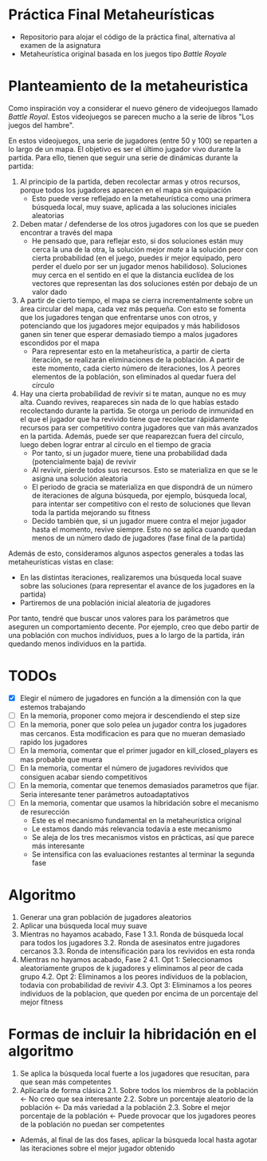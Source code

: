 # Práctica Final Metaheurísticas

* Repositorio para alojar el código de la práctica final, alternativa al examen de la asignatura
* Metaheurística original basada en los juegos tipo *Battle Royale*

# Planteamiento de la metaheuristica

Como inspiración voy a considerar el nuevo género de videojuegos llamado *Battle Royal*. Estos videojuegos se parecen mucho a la serie de libros "Los juegos del hambre".

En estos videojuegos, una serie de jugadores (entre 50 y 100) se reparten a lo largo de un mapa. El objetivo es ser el último jugador vivo durante la partida. Para ello, tienen que seguir una serie de dinámicas durante la partida:

1. Al principio de la partida, deben recolectar armas y otros recursos, porque todos los jugadores aparecen en el mapa sin equipación
    * Esto puede verse reflejado en la metaheurística como una primera búsqueda local, muy suave, aplicada a las soluciones iniciales aleatorias
2. Deben matar / defenderse de los otros jugadores con los que se pueden encontrar a través del mapa
    * He pensado que, para reflejar esto, si dos soluciones están muy cerca la una de la otra, la solución mejor *mate* a la solución peor con cierta probabilidad (en el juego, puedes ir mejor equipado, pero perder el duelo por ser un jugador menos habilidoso). Soluciones muy cerca en el sentido en el que la distancia euclídea de los vectores que representan las dos soluciones estén por debajo de un valor dado
3. A partir de cierto tiempo, el mapa se cierra incrementalmente sobre un área circular del mapa, cada vez más pequeña. Con esto se fomenta que los jugadores tengan que enfrentarse unos con otros, y potenciando que los jugadores mejor equipados y más habilidosos ganen sin tener que esperar demasiado tiempo a malos jugadores escondidos por el mapa
    * Para representar esto en la metaheurística, a partir de cierta iteración, se realizarán eliminaciones de la población. A partir de este momento, cada cierto número de iteraciones, los $\lambda$ peores elementos de la población, son eliminados al quedar fuera del círculo
4. Hay una cierta probabilidad de revivir si te matan, aunque no es muy alta. Cuando revives, reapareces sin nada de lo que habías estado recolectando durante la partida. Se otorga un periodo de inmunidad en el que el jugador que ha revivido tiene que recolectar rápidamente recursos para ser competitivo contra jugadores que van más avanzados en la partida. Además, puede ser que reaparezcan fuera del círculo, luego deben lograr entrar al círculo en el tiempo de gracia
    * Por tanto, si un jugador muere, tiene una probabilidad dada (potencialmente baja) de revivir
    * Al revivir, pierde todos sus recursos. Esto se materializa en que se le asigna una solución aleatoria
    * El periodo de gracia se materializa en que dispondrá de un número de iteraciones de alguna búsqueda, por ejemplo, búsqueda local, para intentar ser competitivo con el resto de soluciones que llevan toda la partida mejorando su fitness
    * Decido también que, si un jugador muere contra el mejor jugador hasta el momento, revive siempre. Esto no se aplica cuando quedan menos de un número dado de jugadores (fase final de la partida)

Además de esto, consideramos algunos aspectos generales a todas las metaheurísticas vistas en clase:

* En las distintas iteraciones, realizaremos una búsqueda local suave sobre las soluciones (para representar el avance de los jugadores en la partida)
* Partiremos de una población inicial aleatoria de jugadores

Por tanto, tendré que buscar unos valores para los parámetros que aseguren un comportamiento decente. Por ejemplo, creo que debo partir de una población con muchos individuos, pues a lo largo de la partida, irán quedando menos individuos en la partida.

# TODOs

* [x] Elegir el número de jugadores en función a la dimensión con la que estemos trabajando
* [ ] En la memoria, proponer como mejora ir descendiendo el step size
* [ ] En la memoria, poner que solo pelea un jugador contra los jugadores mas cercanos. Esta modificacion es para que no mueran demasiado rapido los jugadores
* [ ] En la memoria, comentar que el primer jugador en kill_closed_players es mas probable que muera
* [ ] En la memoria, comentar el número de jugadores revividos que consiguen acabar siendo competitivos
* [ ] En la memoria, comentar que tenemos demasiados parametros que fijar. Seria interesante tener parámetros autoadaptativos
* [ ] En la memoria, comentar que usamos la hibridación sobre el mecanismo de resurección
    * Este es el mecanismo fundamental en la metaheurística original
    * Le estamos dando más relevancia todavía a este mecanismo
    * Se aleja de los tres mecanismos vistos en prácticas, así que parece más interesante
    * Se intensifica con las evaluaciones restantes al terminar la segunda fase

# Algoritmo

1. Generar una gran población de jugadores aleatorios
2. Aplicar una búsqueda local muy suave
3. Mientras no hayamos acabado, Fase 1
    3.1. Ronda de búsqueda local para todos los jugadores
    3.2. Ronda de asesinatos entre jugadores cercanos
    3.3. Ronda de intensificación para los revividos en esta ronda
4. Mientras no hayamos acabado, Fase 2
    4.1. Opt 1: Seleccionamos aleatoriamente grupos de k jugadores y eliminamos al peor de cada grupo
    4.2. Opt 2: Eliminamos a los peores individuos de la poblacion, todavia con probabilidad de revivir
    4.3. Opt 3: Eliminamos a los peores individuos de la poblacion, que queden por encima de un porcentaje del mejor fitness

# Formas de incluir la hibridación en el algoritmo

1. Se aplica la búsqueda local fuerte a los jugadores que resucitan, para que sean más competentes
2. Aplicarla de forma clásica
    2.1. Sobre todos los miembros de la población <- No creo que sea interesante
    2.2. Sobre un porcentaje aleatorio de la población <- Da más variedad a la población
    2.3. Sobre el mejor porcentaje de la población <- Puede provocar que los jugadores peores de la población no puedan ser competentes
* Además, al final de las dos fases, aplicar la búsqueda local hasta agotar las iteraciones sobre el mejor jugador obtenido
